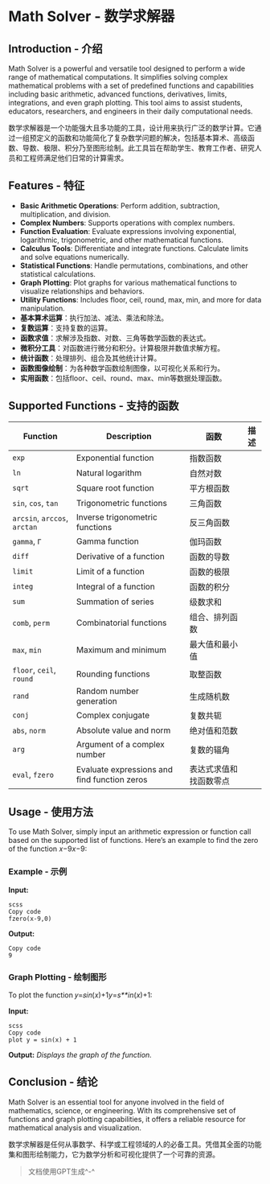 # Math Solver - 数学求解器

## Introduction - 介绍

Math Solver is a powerful and versatile tool designed to perform a wide range of mathematical computations. It simplifies solving complex mathematical problems with a set of predefined functions and capabilities including basic arithmetic, advanced functions, derivatives, limits, integrations, and even graph plotting. This tool aims to assist students, educators, researchers, and engineers in their daily computational needs.

数学求解器是一个功能强大且多功能的工具，设计用来执行广泛的数学计算。它通过一组预定义的函数和功能简化了复杂数学问题的解决，包括基本算术、高级函数、导数、极限、积分乃至图形绘制。此工具旨在帮助学生、教育工作者、研究人员和工程师满足他们日常的计算需求。

## Features - 特征

- **Basic Arithmetic Operations**: Perform addition, subtraction, multiplication, and division.
- **Complex Numbers**: Supports operations with complex numbers.
- **Function Evaluation**: Evaluate expressions involving exponential, logarithmic, trigonometric, and other mathematical functions.
- **Calculus Tools**: Differentiate and integrate functions. Calculate limits and solve equations numerically.
- **Statistical Functions**: Handle permutations, combinations, and other statistical calculations.
- **Graph Plotting**: Plot graphs for various mathematical functions to visualize relationships and behaviors.
- **Utility Functions**: Includes floor, ceil, round, max, min, and more for data manipulation.
- **基本算术运算**：执行加法、减法、乘法和除法。
- **复数运算**：支持复数的运算。
- **函数求值**：求解涉及指数、对数、三角等数学函数的表达式。
- **微积分工具**：对函数进行微分和积分。计算极限并数值求解方程。
- **统计函数**：处理排列、组合及其他统计计算。
- **函数图像绘制**：为各种数学函数绘制图像，以可视化关系和行为。
- **实用函数**：包括floor、ceil、round、max、min等数据处理函数。

## Supported Functions - 支持的函数

| Function                     | Description                                  | 函数                   | 描述 |
| ---------------------------- | -------------------------------------------- | ---------------------- | ---- |
| `exp`                        | Exponential function                         | 指数函数               |      |
| `ln`                         | Natural logarithm                            | 自然对数               |      |
| `sqrt`                       | Square root function                         | 平方根函数             |      |
| `sin`, `cos`, `tan`          | Trigonometric functions                      | 三角函数               |      |
| `arcsin`, `arccos`, `arctan` | Inverse trigonometric functions              | 反三角函数             |      |
| `gamma`, `Γ`                 | Gamma function                               | 伽玛函数               |      |
| `diff`                       | Derivative of a function                     | 函数的导数             |      |
| `limit`                      | Limit of a function                          | 函数的极限             |      |
| `integ`                      | Integral of a function                       | 函数的积分             |      |
| `sum`                        | Summation of series                          | 级数求和               |      |
| `comb`, `perm`               | Combinatorial functions                      | 组合、排列函数         |      |
| `max`, `min`                 | Maximum and minimum                          | 最大值和最小值         |      |
| `floor`, `ceil`, `round`     | Rounding functions                           | 取整函数               |      |
| `rand`                       | Random number generation                     | 生成随机数             |      |
| `conj`                       | Complex conjugate                            | 复数共轭               |      |
| `abs`, `norm`                | Absolute value and norm                      | 绝对值和范数           |      |
| `arg`                        | Argument of a complex number                 | 复数的辐角             |      |
| `eval`, `fzero`              | Evaluate expressions and find function zeros | 表达式求值和找函数零点 |      |

## Usage - 使用方法

To use Math Solver, simply input an arithmetic expression or function call based on the supported list of functions. Here’s an example to find the zero of the function 𝑥−9*x*−9:

### Example - 示例

**Input:**

```
scss
Copy code
fzero(x-9,0)
```

**Output:**

```
Copy code
9
```

### Graph Plotting - 绘制图形

To plot the function 𝑦=𝑠𝑖𝑛(𝑥)+1*y*=*s**in*(*x*)+1:

**Input:**

```
scss
Copy code
plot y = sin(x) + 1
```

**Output:** *Displays the graph of the function.*

## Conclusion - 结论

Math Solver is an essential tool for anyone involved in the field of mathematics, science, or engineering. With its comprehensive set of functions and graph plotting capabilities, it offers a reliable resource for mathematical analysis and visualization.

数学求解器是任何从事数学、科学或工程领域的人的必备工具。凭借其全面的功能集和图形绘制能力，它为数学分析和可视化提供了一个可靠的资源。



> 文档使用GPT生成^-^
